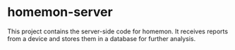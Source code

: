 # homemon-server
This project contains the server-side code for homemon. It receives reports from a device and stores them in a database for further analysis.
